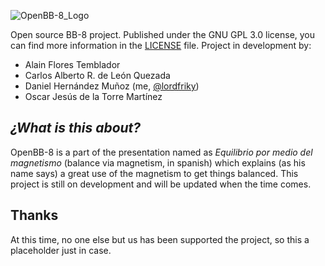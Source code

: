![OpenBB-8_Logo](https://i.imgur.com/PMfEg5f.jpg)

Open source BB-8 project.
Published under the GNU GPL 3.0 license, you can find more information in the [LICENSE](https://github.com/lordfriky/OpenBB-8/blob/master/LICENSE) file.
Project in development by:
- Alain Flores Temblador
- Carlos Alberto R. de León Quezada
- Daniel Hernández Muñoz (me, [@lordfriky](https://github.com/lordfriky))
- Oscar Jesús de la Torre Martínez

## _¿What is this about?_
OpenBB-8 is a part of the presentation named as *Equilibrio por medio del magnetismo* (balance via magnetism, in spanish) which explains (as his name says) a great use of the magnetism to get things balanced. This project is still on development and will be updated when the time comes.
## Thanks
At this time, no one else but us has been supported the project, so this a placeholder just in case.
